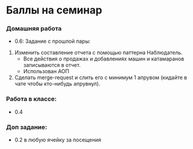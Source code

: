 # Баллы на семинар
### Домашняя работа
* 0.6: Задание с прошлой пары:
1. Изменить составление отчета с помощью паттерна Наблюдатель.
   - Все действия о продажах и добавлениях машин и катамаранов записываются в отчет.
   - Использован АОП
2. Сделать merge-request и слить его с минимум 1 апрувом (кидайте в чате чтобы кто-нибудь апрувнул).

### Работа в классе:
* 0.4

### Доп задание:
* 0.2 в любую ячейку за посещения